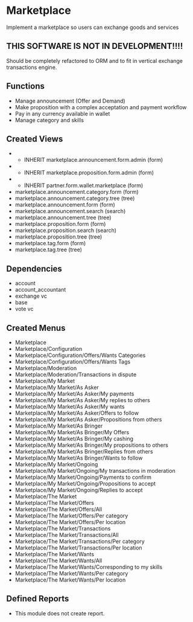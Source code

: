 # Marketplace #
Implement a marketplace so users can exchange goods and services

## THIS SOFTWARE IS NOT IN DEVELOPMENT!!!!
Should be completely refactored to ORM and to fit in vertical exchange
transactions engine. 

## Functions ##
- Manage announcement (Offer and Demand)
- Make proposition with a complex acceptation and payment workflow
- Pay in any currency available in wallet
- Manage category and skills 

## Created Views ##
- * INHERIT marketplace.announcement.form.admin (form)
- * INHERIT marketplace.proposition.form.admin (form)
- * INHERIT partner.form.wallet.marketplace (form)
- marketplace.announcement.category.form (form)
- marketplace.announcement.category.tree (tree)
- marketplace.announcement.form (form)
- marketplace.announcement.search (search)
- marketplace.announcement.tree (tree)
- marketplace.proposition.form (form)
- marketplace.proposition.search (search)
- marketplace.proposition.tree (tree)
- marketplace.tag.form (form)
- marketplace.tag.tree (tree)

## Dependencies ##
- account		
- account_accountant		
- exchange		vc
- base	
- vote					vc
	
## Created Menus ##
- Marketplace
- Marketplace/Configuration
- Marketplace/Configuration/Offers/Wants Categories
- Marketplace/Configuration/Offers/Wants Tags
- Marketplace/Moderation
- Marketplace/Moderation/Transactions in dispute
- Marketplace/My Market
- Marketplace/My Market/As Asker
- Marketplace/My Market/As Asker/My payments
- Marketplace/My Market/As Asker/My replies to others
- Marketplace/My Market/As Asker/My wants
- Marketplace/My Market/As Asker/Offers to follow
- Marketplace/My Market/As Asker/Propositions from others
- Marketplace/My Market/As Bringer
- Marketplace/My Market/As Bringer/My Offers
- Marketplace/My Market/As Bringer/My cashing
- Marketplace/My Market/As Bringer/My propositions to others
- Marketplace/My Market/As Bringer/Replies from others
- Marketplace/My Market/As Bringer/Wants to follow
- Marketplace/My Market/Ongoing
- Marketplace/My Market/Ongoing/My transactions in moderation
- Marketplace/My Market/Ongoing/Payments to confirm
- Marketplace/My Market/Ongoing/Propositions to accept
- Marketplace/My Market/Ongoing/Replies to accept
- Marketplace/The Market
- Marketplace/The Market/Offers
- Marketplace/The Market/Offers/All
- Marketplace/The Market/Offers/Per category
- Marketplace/The Market/Offers/Per location
- Marketplace/The Market/Transactions
- Marketplace/The Market/Transactions/All
- Marketplace/The Market/Transactions/Per category
- Marketplace/The Market/Transactions/Per location
- Marketplace/The Market/Wants
- Marketplace/The Market/Wants/All
- Marketplace/The Market/Wants/Corresponding to my skills
- Marketplace/The Market/Wants/Per category
- Marketplace/The Market/Wants/Per location

## Defined Reports ##
- This module does not create report.